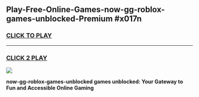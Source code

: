 
## Play-Free-Online-Games-now-gg-roblox-games-unblocked-Premium #x017n
<h3>
<a href="https://premium.freeplayer.one?title=now-gg-roblox-games-unblocked&ref=8M">CLICK TO PLAY</a></h3>
<hr>

<h3>
<a href="https://premium.freeplayer.one?title=now-gg-roblox-games-unblocked&ref=8M">CLICK 2 PLAY</a>
  
</h3>

<a href="https://premium.freeplayer.one?title=now-gg-roblox-games-unblocked&ref=8M"><img src="https://clearcache.store/games.png"></a>


**now-gg-roblox-games-unblocked games unblocked: Your Gateway to Fun and Accessible Online Gaming**
